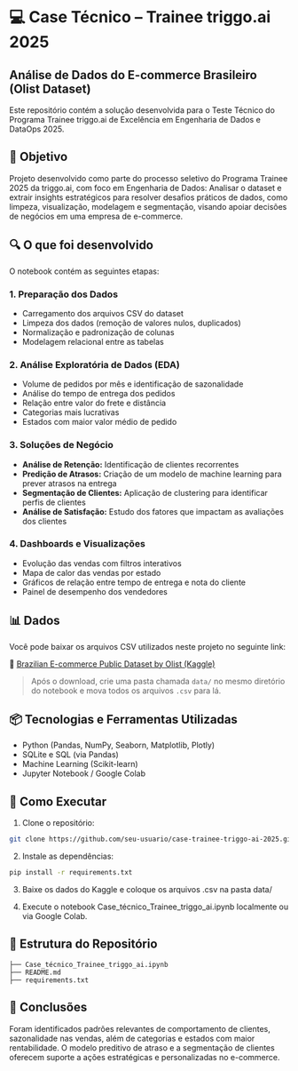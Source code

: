 # 💻 Case Técnico – Trainee triggo.ai 2025  
## Análise de Dados do E-commerce Brasileiro (Olist Dataset)

Este repositório contém a solução desenvolvida para o Teste Técnico do Programa Trainee triggo.ai de Excelência em Engenharia de Dados e DataOps 2025.

## 📌 Objetivo

Projeto desenvolvido como parte do processo seletivo do Programa Trainee 2025 da triggo.ai, com foco em Engenharia de Dados: Analisar o dataset e extrair insights estratégicos para resolver desafios práticos de dados, como limpeza, visualização, modelagem e segmentação, visando apoiar decisões de negócios em uma empresa de e-commerce.

## 🔍 O que foi desenvolvido

O notebook contém as seguintes etapas:

### 1. **Preparação dos Dados**
- Carregamento dos arquivos CSV do dataset
- Limpeza dos dados (remoção de valores nulos, duplicados)
- Normalização e padronização de colunas
- Modelagem relacional entre as tabelas

### 2. **Análise Exploratória de Dados (EDA)**
- Volume de pedidos por mês e identificação de sazonalidade
- Análise do tempo de entrega dos pedidos
- Relação entre valor do frete e distância
- Categorias mais lucrativas
- Estados com maior valor médio de pedido

### 3. **Soluções de Negócio**
- **Análise de Retenção:** Identificação de clientes recorrentes
- **Predição de Atrasos:** Criação de um modelo de machine learning para prever atrasos na entrega
- **Segmentação de Clientes:** Aplicação de clustering para identificar perfis de clientes
- **Análise de Satisfação:** Estudo dos fatores que impactam as avaliações dos clientes

### 4. **Dashboards e Visualizações**
- Evolução das vendas com filtros interativos
- Mapa de calor das vendas por estado
- Gráficos de relação entre tempo de entrega e nota do cliente
- Painel de desempenho dos vendedores

## 📊 Dados

Você pode baixar os arquivos CSV utilizados neste projeto no seguinte link:

🔗 [Brazilian E-commerce Public Dataset by Olist (Kaggle)](https://www.kaggle.com/datasets/olistbr/brazilian-ecommerce)

> Após o download, crie uma pasta chamada `data/` no mesmo diretório do notebook e mova todos os arquivos `.csv` para lá.

## 📦 Tecnologias e Ferramentas Utilizadas

- Python (Pandas, NumPy, Seaborn, Matplotlib, Plotly)
- SQLite e SQL (via Pandas)
- Machine Learning (Scikit-learn)
- Jupyter Notebook / Google Colab

## 🚀 Como Executar

1. Clone o repositório:
```bash
git clone https://github.com/seu-usuario/case-trainee-triggo-ai-2025.git
```

2. Instale as dependências:
```bash
pip install -r requirements.txt
```

3. Baixe os dados do Kaggle e coloque os arquivos .csv na pasta data/

4. Execute o notebook Case_técnico_Trainee_triggo_ai.ipynb localmente ou via Google Colab.

## 📁 Estrutura do Repositório
```
├── Case_técnico_Trainee_triggo_ai.ipynb
├── README.md
├── requirements.txt
```

## 📝 Conclusões
Foram identificados padrões relevantes de comportamento de clientes, sazonalidade nas vendas, além de categorias e estados com maior rentabilidade. O modelo preditivo de atraso e a segmentação de clientes oferecem suporte a ações estratégicas e personalizadas no e-commerce.
